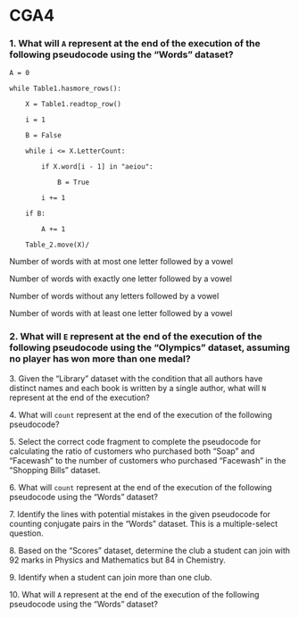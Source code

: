 # CGA4

### 1\. What will `A` represent at the end of the execution of the following pseudocode using the “Words” dataset?

`A = 0`

`while Table1.hasmore_rows():`

`    X = Table1.readtop_row()`

`    i = 1`

`    B = False`

`    while i <= X.LetterCount:`

`        if X.word[i - 1] in "aeiou":`

`            B = True`

`        i += 1`

`    if B:`

`        A += 1`

`    Table_2.move(X)/`

Number of words with at most one letter followed by a vowel

Number of words with exactly one letter followed by a vowel

Number of words without any letters followed by a vowel

Number of words with at least one letter followed by a vowel

### 2\. What will `E` represent at the end of the execution of the following pseudocode using the “Olympics” dataset, assuming no player has won more than one medal?

3\. Given the “Library” dataset with the condition that all authors have distinct names and each book is written by a single author, what will `N` represent at the end of the execution?

4\. What will `count` represent at the end of the execution of the following pseudocode?

5\. Select the correct code fragment to complete the pseudocode for calculating the ratio of customers who purchased both “Soap” and “Facewash” to the number of customers who purchased “Facewash” in the “Shopping Bills” dataset.

6\. What will `count` represent at the end of the execution of the following pseudocode using the “Words” dataset?

7\. Identify the lines with potential mistakes in the given pseudocode for counting conjugate pairs in the “Words” dataset. This is a multiple-select question.

8\. Based on the “Scores” dataset, determine the club a student can join with 92 marks in Physics and Mathematics but 84 in Chemistry.

9\. Identify when a student can join more than one club.

10\. What will `A` represent at the end of the execution of the following pseudocode using the “Words” dataset?